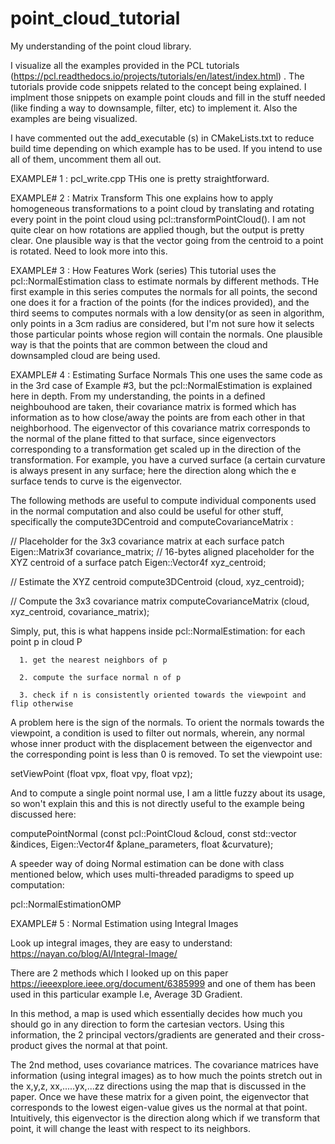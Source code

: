 # point_cloud_tutorial
My understanding of the point cloud library. 

I visualize all the examples provided in the PCL tutorials (https://pcl.readthedocs.io/projects/tutorials/en/latest/index.html) . The tutorials provide code snippets related to the concept being explained. I implment those snippets on example point clouds and fill in the stuff needed (like finding a way to downsample, filter, etc) to implement it. Also the examples are being visualized. 

I have commented out the add_executable (s) in CMakeLists.txt to reduce build time depending on which example has to be used. If you intend to use all of them, uncomment them all out. 

EXAMPLE# 1 : pcl_write.cpp 
  THis one is pretty straightforward. 
  
EXAMPLE# 2 : Matrix Transform
  This one explains how to apply homogeneous transformations to a point cloud by translating and rotating every point in the point cloud using pcl::transformPointCloud(). I am not quite clear on how rotations are applied though, but the output is pretty clear. One plausible way is that the vector going from the centroid to a point is rotated. Need to look more into this. 
  
EXAMPLE# 3 : How Features Work (series)
  This tutorial uses the pcl::NormalEstimation class to estimate normals by different methods. THe first example in this series computes the normals for all points, the second one does it for a fraction of the points (for the indices provided), and the third seems to computes normals with a low density(or as seen in algorithm, only points in a 3cm radius are considered, but I'm not sure how it selects those particular points whose region will contain the normals. One plausible way is that the points that are common between the cloud and downsampled cloud are being used. 
  
EXAMPLE# 4 : Estimating Surface Normals
  This one uses the same code as in the 3rd case of Example #3, but the pcl::NormalEstimation is explained here in depth. From my understanding, the points in a defined neighbouhood are taken, their covariance matrix is formed which has information as to how close/away the points are from each other in that neighborhood. The eigenvector of this covariance matrix corresponds to the normal of the plane fitted to that surface, since eigenvectors corresponding to a transformation get scaled up in the direction of the transformation. For example, you have a curved surface (a certain curvature is always present in any surface; here the direction along which the e surface tends to curve is the eigenvector. 
  
  The following methods are useful to compute individual components used in the normal computation and also could be useful for other stuff, specifically the compute3DCentroid and computeCovarianceMatrix :
  
  // Placeholder for the 3x3 covariance matrix at each surface patch
  Eigen::Matrix3f covariance_matrix;
  // 16-bytes aligned placeholder for the XYZ centroid of a surface patch
  Eigen::Vector4f xyz_centroid;

  // Estimate the XYZ centroid
  compute3DCentroid (cloud, xyz_centroid);

  // Compute the 3x3 covariance matrix
  computeCovarianceMatrix (cloud, xyz_centroid, covariance_matrix);
  
  Simply, put, this is what happens inside pcl::NormalEstimation:
    for each point p in cloud P

      1. get the nearest neighbors of p

      2. compute the surface normal n of p

      3. check if n is consistently oriented towards the viewpoint and flip otherwise
  
  A problem here is the sign of the normals. To orient the normals towards the viewpoint, a condition is used to filter out normals, wherein, any normal whose inner product with the displacement between the eigenvector and the corresponding point is less than 0 is removed. To set the viewpoint use: 
  
  setViewPoint (float vpx, float vpy, float vpz);
  
 And to compute a single point normal use, I am a little fuzzy about its usage, so won't explain this and this is not directly useful to the example being discussed here:
 
 computePointNormal (const pcl::PointCloud<PointInT> &cloud, const std::vector<int> &indices, Eigen::Vector4f &plane_parameters, float &curvature);
  
 A speeder way of doing Normal estimation can be done with class mentioned below, which uses multi-threaded paradigms to speed up computation:
  
  pcl::NormalEstimationOMP
  
  
  EXAMPLE# 5 : Normal Estimation using Integral Images
  
  Look up integral images, they are easy to understand: https://nayan.co/blog/AI/Integral-Image/ 
  
  There are 2 methods which I looked up on this paper https://ieeexplore.ieee.org/document/6385999 and one of them has been used in this particular example I.e, Average 3D Gradient.
  
  In this method, a map is used which essentially decides how much you should go in any direction to form the cartesian vectors. Using this information, the 2 principal vectors/gradients are generated and their cross-product gives the normal at that point. 
  
  The 2nd method, uses covariance matrices. The covariance matrices have information (using integral images) as to how much the points stretch out in the x,y,z, xx,.....yx,...zz directions using the map that is discussed in the paper. Once we have these matrix for a given point, the eigenvector that corresponds to the lowest eigen-value gives us the normal at that point. Intuitively, this eigenvector is the direction along which if we transform that point, it will change the least with respect to its neighbors. 

  
